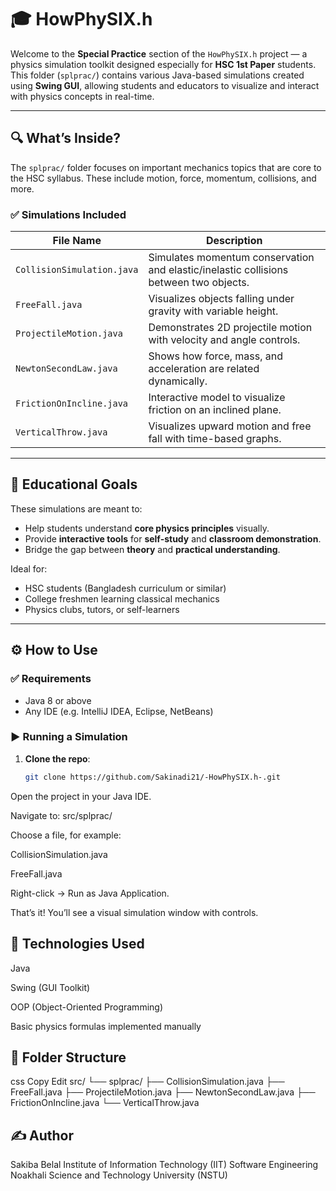 # 🎓 HowPhySIX.h 

Welcome to the **Special Practice** section of the `HowPhySIX.h` project — a physics simulation toolkit designed especially for **HSC 1st Paper** students. This folder (`splprac/`) contains various Java-based simulations created using **Swing GUI**, allowing students and educators to visualize and interact with physics concepts in real-time.

---

## 🔍 What’s Inside?

The `splprac/` folder focuses on important mechanics topics that are core to the HSC syllabus. These include motion, force, momentum, collisions, and more.

### ✅ Simulations Included

| File Name                  | Description                                                   |
|---------------------------|---------------------------------------------------------------|
| `CollisionSimulation.java`| Simulates momentum conservation and elastic/inelastic collisions between two objects. |
| `FreeFall.java`           | Visualizes objects falling under gravity with variable height. |
| `ProjectileMotion.java`   | Demonstrates 2D projectile motion with velocity and angle controls. |
| `NewtonSecondLaw.java`    | Shows how force, mass, and acceleration are related dynamically. |
| `FrictionOnIncline.java`  | Interactive model to visualize friction on an inclined plane. |
| `VerticalThrow.java`      | Visualizes upward motion and free fall with time-based graphs. |


---

## 📘 Educational Goals

These simulations are meant to:

- Help students understand **core physics principles** visually.
- Provide **interactive tools** for **self-study** and **classroom demonstration**.
- Bridge the gap between **theory** and **practical understanding**.

Ideal for:
- HSC students (Bangladesh curriculum or similar)
- College freshmen learning classical mechanics
- Physics clubs, tutors, or self-learners

---

## ⚙️ How to Use

### ✅ Requirements

- Java 8 or above  
- Any IDE (e.g. IntelliJ IDEA, Eclipse, NetBeans)

### ▶️ Running a Simulation

1. **Clone the repo**:
   ```bash
   git clone https://github.com/Sakinadi21/-HowPhySIX.h-.git
Open the project in your Java IDE.

Navigate to:
src/splprac/

Choose a file, for example:

CollisionSimulation.java

FreeFall.java

Right-click → Run as Java Application.

That’s it! You’ll see a visual simulation window with controls.


## 🧰 Technologies Used
Java

Swing (GUI Toolkit)

OOP (Object-Oriented Programming)

Basic physics formulas implemented manually

## 📁 Folder Structure
css
Copy
Edit
src/
└── splprac/
    ├── CollisionSimulation.java
    ├── FreeFall.java
    ├── ProjectileMotion.java
    ├── NewtonSecondLaw.java
    ├── FrictionOnIncline.java
    └── VerticalThrow.java
## ✍️ Author
Sakiba Belal
Institute of Information  Technology (IIT)
Software Engineering
Noakhali Science and Technology University (NSTU)

